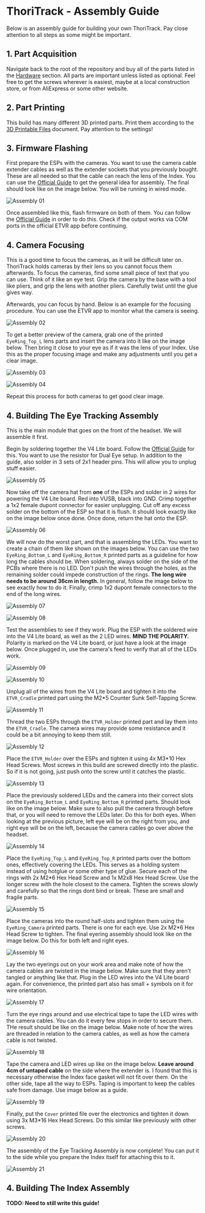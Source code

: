 # ThoriTrack - Assembly Guide

Below is an assembly guide for building your own ThoriTrack. Pay close attention to all steps as some might be important.

## 1. Part Acquisition

Navigate back to the root of the repository and buy all of the parts listed in the [Hardware](../README.md#hardware) section. All parts are important unless listed as optional. Feel free to get the screws wherever is easiest, maybe at a local construction store, or from AliExpress or some other website.

## 2. Part Printing

This build has many different 3D printed parts. Print them according to the [3D Printable Files](../stl) document. Pay attention to the settings!

## 3. Firmware Flashing

First prepare the ESPs with the cameras. You want to use the camera cable extender cables as well as the extender sockets that you previously bought. These are all needed so that the cable can reach the lens of the Index. You can use the [Official Guide](https://docs.eyetrackvr.dev/how_to_build/preparing_xiao) to get the general idea for assembly. The final should look like on the image below. You will be running in wired mode.

![Assembly 01](img/01.jpg?raw=true)

Once assembled like this, flash firmware on both of them. You can follow the [Official Guide](https://docs.eyetrackvr.dev/firmware_guide/flashing_tool) in order to do this. Check if the output works via COM ports in the official ETVR app before continuing.

## 4. Camera Focusing

This is a good time to focus the cameras, as it will be difficult later on. ThoriTrack holds cameras by their lens so you cannot focus them afterwards. To focus the cameras, find some small piece of text that you can use. Think of it like an eye test. Grip the camera by the base with a tool like pliers, and grip the lens with another pliers. Carefully twist until the glue gives way.

Afterwards, you can focus by hand. Below is an example for the focusing procedure. You can use the ETVR app to monitor what the camera is seeing.

![Assembly 02](img/02.jpg?raw=true)

To get a better preview of the camera, grab one of the printed `EyeRing_Top_L` lens parts and insert the camera into it like on the image below. Then bring it close to your eye as if it was the lens of your Index. Use this as the proper focusing image and make any adjustments until you get a clear image.

![Assembly 03](img/03.jpg?raw=true)

![Assembly 04](img/04.jpg?raw=true)

Repeat this process for both cameras to get good clear image.

## 4. Building The Eye Tracking Assembly

This is the main module that goes on the front of the headset. We will assemble it first.

Begin by soldering together the V4 Lite board. Follow the [Official Guide](https://docs.eyetrackvr.dev/how_to_build/led_setup#wiring-up-v4-lite) for this. You want to use the resistor for Dual Eye setup. In addition to the guide, also solder in 3 sets of 2x1 header pins. This will allow you to unplug stuff easier.

![Assembly 05](img/05.jpg?raw=true)

Now take off the camera hat from **one** of the ESPs and solder in 2 wires for powering the V4 Lite board. Red into VUSB, black into GND. Crimp together a 1x2 female dupont connector for easier unplugging. Cut off any excess solder on the bottom of the ESP so that it is flush. It should look exactly like on the image below once done. Once done, return the hat onto the ESP.

![Assembly 06](img/06.jpg?raw=true)

We will now do the worst part, and that is assembling the LEDs. You want to create a chain of them like shown on the images below. You can use the two `EyeRing_Bottom_L` and `EyeRing_Bottom_R` printed parts as a guideline for how long the cables should be. When soldering, always solder on the side of the PCBs where there is no LED. Don't push the wires through the holes, as the remaining solder could impede construction of the rings. **The long wire needs to be around 36cm in length.** In general, follow the image below to see exactly how to do it. Finally, crimp 1x2 dupont female connectors to the end of the long wires.

![Assembly 07](img/07.jpg?raw=true)

![Assembly 08](img/08.jpg?raw=true)

Test the assemblies to see if they work. Plug the ESP with the soldered wire into the V4 Lite board, as well as the 2 LED wires. **MIND THE POLARITY.** Polarity is marked on the V4 Lite board, or just have a look at the image below. Once plugged in, use the camera's feed to verify that all of the LEDs work.

![Assembly 09](img/09.jpg?raw=true)

![Assembly 10](img/10.jpg?raw=true)

Unplug all of the wires from the V4 Lite board and tighten it into the `ETVR_Cradle` printed part using the M2*5 Counter Sunk Self-Tapping Screw.

![Assembly 11](img/11.jpg?raw=true)

Thread the two ESPs through the `ETVR_Holder` printed part and lay them into the `ETVR_Cradle`. The camera wires may provide some resistance and it could be a bit annoying to keep them still.

![Assembly 12](img/12.jpg?raw=true)

Place the `ETVR_Holder` over the ESPs and tighten it using 4x M3*10 Hex Head Screws. Most screws in this build are screwed directly into the plastic. So if it is not going, just push onto the screw until it catches the plastic.

![Assembly 13](img/13.jpg?raw=true)

Place the previously soldered LEDs and the camera into their correct slots on the `EyeRing_Bottom_L` and `EyeRing_Bottom_R` printed parts. Should look like on the image below. Make sure to also pull the camera through before that, or you will need to remove the LEDs later. Do this for both eyes. When looking at the previous picture, left eye will be on the right from you, and right eye will be on the left, because the camera cables go over above the headset.

![Assembly 14](img/14.jpg?raw=true)

Place the `EyeRing_Top_L` and `EyeRing_Top_R` printed parts over the bottom ones, effectively covering the LEDs. This serves as a holding system instead of using hotglue or some other type of glue. Secure each of the rings with 2x M2*6 Hex Head Screw and 1x M2x8 Hex Head Screw. Use the longer screw with the hole closest to the camera. Tighten the screws slowly and carefully so that the rings dont bind or break. These are small and fragile parts.

![Assembly 15](img/15.jpg?raw=true)

Place the cameras into the round half-slots and tighten them using the `EyeRing_Camera` printed parts. There is one for each eye. Use 2x M2*6 Hex Head Screw to tighten. The final eyering assembly should look like on the image below. Do this for both left and right eyes.

![Assembly 16](img/16.jpg?raw=true)

Lay the two eyerings out on your work area and make note of how the camera cables are twisted in the image below. Make sure that they aren't tangled or anything like that. Plug in the LED wires into the V4 Lite board again. For convenience, the printed part also has small + symbols on it for wire orientation.

![Assembly 17](img/17.jpg?raw=true)

Turn the eye rings around and use electrical tape to tape the LED wires with the camera cables. You can do it every few stops in order to secure them. THe result should be like on the image below. Make note of how the wires are threaded in relation to the camera cables, as well as how the camera cable is not twisted.

![Assembly 18](img/18.jpg?raw=true)

Tape the camera and LED wires up like on the image below. **Leave around 4cm of untaped cable** on the side where the extender is. I found that this is necessary otherwise the Index face gasket will not fit over them. On the other side, tape all the way to ESPs. Taping is important to keep the cables safe from damage. Use image below as a guide.

![Assembly 19](img/19.jpg?raw=true)

Finally, put the `Cover` printed file over the electronics and tighten it down using 3x M3*16 Hex Head Screws. Do this similar like previously with other screws.

![Assembly 20](img/20.jpg?raw=true)

The assembly of the Eye Tracking Assembly is now complete! You can put it to the side while you prepare the Index itself for attaching this to it.

![Assembly 21](img/21.jpg?raw=true)

## 4. Building The Index Assembly

**TODO: Need to still write this guide!**
